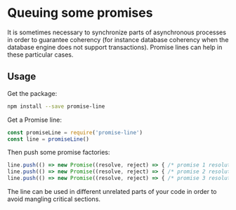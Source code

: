 # Queuing some promises

It is sometimes necessary to synchronize parts of asynchronous processes in order to guarantee coherency (for instance database coherency when the database engine does not support transactions).
Promise lines can help in these particular cases.

## Usage

Get the package:

```bash
npm install --save promise-line
```

Get a Promise line:

```javascript
const promiseLine = require('promise-line')
const line = promiseLine()
```

Then push some promise factories:

```javascript
line.push(() => new Promise((resolve, reject) => { /* promise 1 resolution */ }))
line.push(() => new Promise((resolve, reject) => { /* promise 2 resolution */ }))
line.push(() => new Promise((resolve, reject) => { /* promise 3 resolution */ }))
```

The line can be used in different unrelated parts of your code in order to avoid mangling critical sections.
